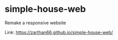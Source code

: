 # simple-house-web
Remake a responsive website 

Link: https://zarthan66.github.io/simple-house-web/
